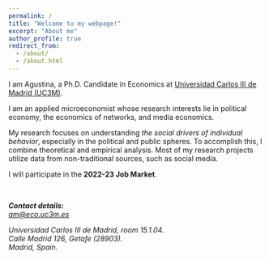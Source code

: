 ```yaml
---
permalink: /
title: "Welcome to my webpage!"
excerpt: "About me"
author_profile: true
redirect_from: 
  - /about/
  - /about.html
---
```



I am Agustina, a Ph.D. Candidate in Economics at [Universidad Carlos III de Madrid (UC3M)](http://economics.uc3m.es/).

I am an applied microeconomist whose research interests lie in political economy, the economics of networks, and media economics. 

My research focuses on understanding *the social drivers of individual behavior*, especially in the political and public spheres. To accomplish this, I combine theoretical and empirical analysis. Most of my research projects utilize data from non-traditional sources, such as social media.

I will participate in the **2022-23 Job Market**.

<br>


***Contact details:*** <br>
*<a href="mailto:am@eco.uc3m.es">am@eco.uc3m.es</a>*
<address>
 Universidad Carlos III de Madrid, room 15.1.04. <br /> Calle Madrid 126, Getafe (28903). <br /> Madrid, Spain.
</address>
